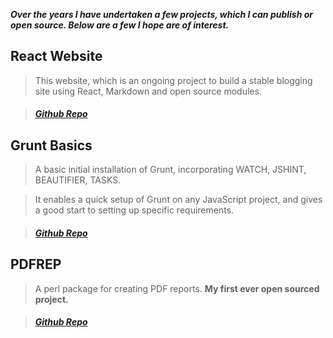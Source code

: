 ***Over the years I have undertaken a few projects, which I can publish or open source. Below are a few I hope are of interest.***

## React Website

> This website, which is an ongoing project to build a stable blogging site using React, Markdown and open source modules.

> ##### [Github Repo](https://github.com/Trevorrwarduk/React-Website)


## Grunt Basics
> A basic initial installation of Grunt, incorporating WATCH, JSHINT, BEAUTIFIER, TASKS.  

> It enables a quick setup of Grunt on any JavaScript project, and gives a good start to setting up specific requirements.  

> ##### [Github Repo](https://github.com/Trevorrwarduk/Grunt-Basics)


## PDFREP
>A perl package for creating PDF reports. **My first ever open sourced project.**  

>##### [Github Repo](https://github.com/Trevorrwarduk/PDFREP)
